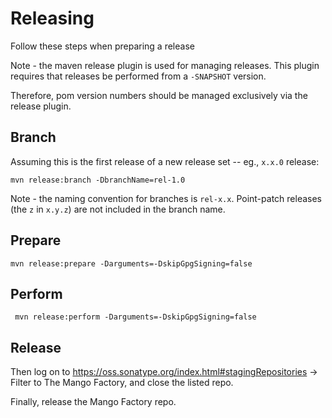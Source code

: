 # Releasing
Follow these steps when preparing a release

Note - the maven release plugin is used for managing releases.
This plugin requires that releases be performed from a `-SNAPSHOT` version.

Therefore, pom version numbers should be managed exclusively via the release plugin.


## Branch
Assuming this is the first release of a new release set -- eg., `x.x.0` release:

    mvn release:branch -DbranchName=rel-1.0

Note - the naming convention for branches is `rel-x.x`.  Point-patch releases (the `z` in `x.y.z`) are not included in the branch name.

## Prepare

    mvn release:prepare -Darguments=-DskipGpgSigning=false

## Perform

     mvn release:perform -Darguments=-DskipGpgSigning=false

## Release

Then log on to https://oss.sonatype.org/index.html#stagingRepositories -> Filter to The Mango Factory, and close the listed repo.

Finally, release the Mango Factory repo.
